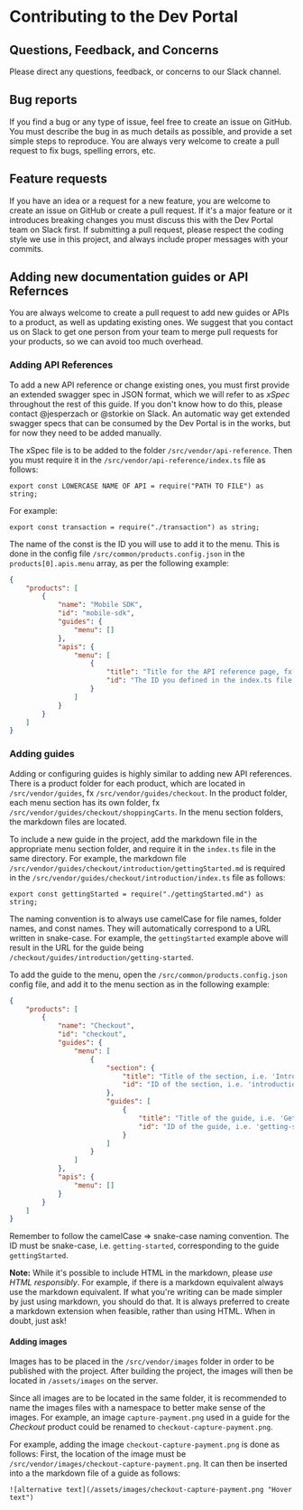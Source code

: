 # Contributing to the Dev Portal

<a name="questions-feedback-concerns"></a> 
## Questions, Feedback, and Concerns
Please direct any questions, feedback, or concerns to our Slack channel.

<a name="bug-reports"></a> 
## Bug reports
If you find a bug or any type of issue, feel free to create an issue on GitHub.
You must describe the bug in as much details as possible, and provide a set simple steps to reproduce.
You are always very welcome to create a pull request to fix bugs, spelling errors, etc.

<a name="feature-requests"></a> 
## Feature requests
If you have an idea or a request for a new feature, you are welcome to create an issue on GitHub or create a pull request.
If it's a major feature or it introduces breaking changes you must discuss this with the Dev Portal team on Slack first.
If submitting a pull request, please respect the coding style we use in this project, and always include proper messages with your commits.

<a name="adding-nwe-documentation-guides-or-api-references"></a> 
## Adding new documentation guides or API Refernces
You are always welcome to create a pull request to add new guides or APIs to a product, as well as updating existing ones.
We suggest that you contact us on Slack to get one person from your team to merge pull requests for your products, so we can avoid too much overhead.

<a name="adding-api-references"></a> 
### Adding API References
To add a new API reference or change existing ones, you must first provide an extended swagger spec in JSON format, which we will refer to as _xSpec_ throughout the rest of this guide.
If you don't know how to do this, please contact @jesperzach or @storkie on Slack.
An automatic way get extended swagger specs that can be consumed by the Dev Portal is in the works, but for now they need to be added manually.

The xSpec file is to be added to the folder `/src/vendor/api-reference`.
Then you must require it in the `/src/vendor/api-reference/index.ts` file as follows:

```
export const LOWERCASE NAME OF API = require("PATH TO FILE") as string;
```

For example:
```
export const transaction = require("./transaction") as string;
```

The name of the const is the ID you will use to add it to the menu.
This is done in the config file `/src/common/products.config.json` in the `products[0].apis.menu` array, as per the following example:

```json
{
    "products": [
        {
            "name": "Mobile SDK",
            "id": "mobile-sdk",
            "guides": {
                "menu": []
            },
            "apis": {
                "menu": [
                    {
                        "title": "Title for the API reference page, fx 'Transaction API'",
                        "id": "The ID you defined in the index.ts file, fx 'transaction'"
                    }
                ]
            }
        }
    ]
}
```

<a name="adding-guides"></a> 
### Adding guides
Adding or configuring guides is highly similar to adding new API references.
There is a product folder for each product, which are located in `/src/vendor/guides`, fx `/src/vendor/guides/checkout`.
In the product folder, each menu section has its own folder, fx `/src/vendor/guides/checkout/shoppingCarts`.
In the menu section folders, the markdown files are located.

To include a new guide in the project, add the markdown file in the appropriate menu section folder, and require it in the `index.ts` file in the same directory.
For example, the markdown file `/src/vendor/guides/checkout/introduction/gettingStarted.md` is required in the `/src/vendor/guides/checkout/introduction/index.ts` file as follows:
```
export const gettingStarted = require("./gettingStarted.md") as string;
```

The naming convention is to always use camelCase for file names, folder names, and const names.
They will automatically correspond to a URL written in snake-case.
For example, the `gettingStarted` example above will result in the URL for the guide being `/checkout/guides/introduction/getting-started`.

To add the guide to the menu, open the `/src/common/products.config.json` config file, and add it to the menu section as in the following example:

```json
{
    "products": [
        {
            "name": "Checkout",
            "id": "checkout",
            "guides": {
                "menu": [
                    {
                        "section": {
                            "title": "Title of the section, i.e. 'Introduction to Checkout'",
                            "id": "ID of the section, i.e. 'introduction'"
                        },
                        "guides": [
                            {
                                "title": "Title of the guide, i.e. 'Getting Started'",
                                "id": "ID of the guide, i.e. 'getting-started'"
                            }
                        ]
                    }
                ]
            },
            "apis": {
                "menu": []
            }
        }
    ]
}
```

Remember to follow the camelCase => snake-case naming convention. The ID must be snake-case, i.e. `getting-started`, corresponding to the guide `gettingStarted`.

**Note:** While it's possible to include HTML in the markdown, please _use HTML responsibly_.
For example, if there is a markdown equivalent always use the markdown equivalent.
If what you're writing can be made simpler by just using markdown, you should do that.
It is always preferred to create a markdown extension when feasible, rather than using HTML.
When in doubt, just ask!


<a name="adding-images"></a> 
#### Adding images
Images has to be placed in the `/src/vendor/images` folder in order to be published with the project.
After building the project, the images will then be located in `/assets/images` on the server.

Since all images are to be located in the same folder, it is recommended to name the images files with a namespace to better make sense of the images.
For example, an image `capture-payment.png` used in a guide for the _Checkout_ product could be renamed to `checkout-capture-payment.png`. 

For example, adding the image `checkout-capture-payment.png` is done as follows:
First, the location of the image must be `/src/vendor/images/checkout-capture-payment.png`.
It can then be inserted into a the markdown file of a guide as follows:

```
![alternative text](/assets/images/checkout-capture-payment.png "Hover text")
```